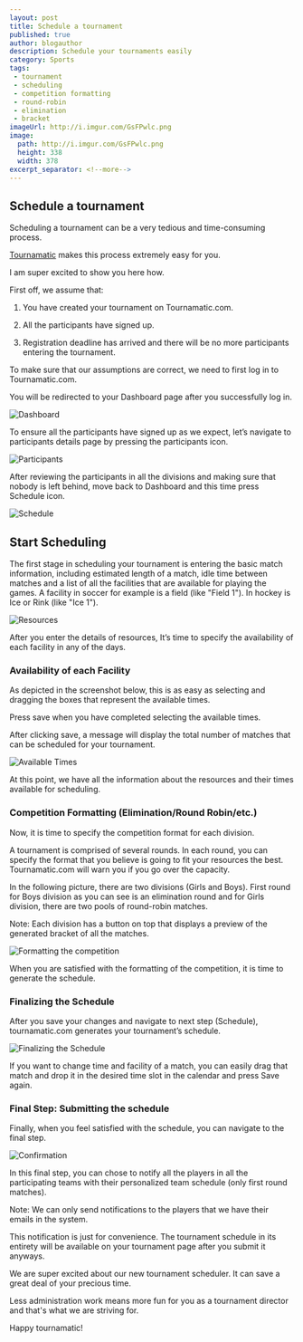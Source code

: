 ```yaml
---
layout: post
title: Schedule a tournament
published: true
author: blogauthor
description: Schedule your tournaments easily
category: Sports
tags:
 - tournament
 - scheduling
 - competition formatting
 - round-robin
 - elimination
 - bracket
imageUrl: http://i.imgur.com/GsFPwlc.png
image:
  path: http://i.imgur.com/GsFPwlc.png
  height: 338
  width: 378
excerpt_separator: <!--more-->
---
```


## Schedule a tournament

Scheduling a tournament can be a very tedious and time-consuming process.

[Tournamatic](https://tournamatic.com) makes this process extremely easy for you.

I am super excited to show you here how.
<!--more-->
First off, we assume that:

  1. You have created your tournament on Tournamatic.com.

  2. All the participants have signed up.

  3. Registration deadline has arrived and there will be no more participants entering the tournament.

To make sure that our assumptions are correct, we need to first log in to Tournamatic.com.

You will be redirected to your Dashboard page after you successfully log in.

![Dashboard](http://i.imgur.com/uL46b0h.png)

To ensure all the participants have signed up as we expect, let’s navigate to participants details page by pressing the participants icon.

![Participants](http://i.imgur.com/fcgIEM3.png)

After reviewing the participants in all the divisions and making sure that nobody is left behind, move back to Dashboard and this time press Schedule icon.

![Schedule](http://i.imgur.com/36oCbeL.png)

## Start Scheduling

The first stage in scheduling your tournament is entering the basic match information, including estimated length of a match, idle time between matches and a list of all the facilities that are available for playing the games.
A facility in soccer for example is a field (like "Field 1"). In hockey is Ice or Rink (like "Ice 1").

![Resources](http://i.imgur.com/UPwc80C.png)

After you enter the details of resources, It’s time to specify the availability of each facility in any of the days.

### Availability of each Facility

As depicted in the screenshot below, this is as easy as selecting and dragging the boxes that represent the available times.

Press save when you have completed selecting the available times.

After clicking save, a message will display the total number of matches that can be scheduled for your tournament.

![Available Times](http://i.imgur.com/4QJk75W.png)

At this point, we have all the information about the resources and their times available for scheduling.

### Competition Formatting (Elimination/Round Robin/etc.)

Now, it is time to specify the competition format for each division.

A tournament is comprised of several rounds.
In each round, you can specify the format that you believe is going to fit your resources the best.
Tournamatic.com will warn you if you go over the capacity.

In the following picture, there are two divisions (Girls and Boys).
First round for Boys division as you can see is an elimination round and for Girls division, there are two pools of round-robin matches.

Note: Each division has a <span class="fa fa-2x fa-sitemap"></span> button on top that displays a preview of the generated bracket of all the matches.

![Formatting the competition](http://i.imgur.com/ZyWVQZn.png)

When you are satisfied with the formatting of the competition, it is time to generate the schedule.

### Finalizing the Schedule

After you save your changes and navigate to next step (Schedule), tournamatic.com generates your tournament’s schedule.

![Finalizing the Schedule](http://i.imgur.com/GsFPwlc.png)

If you want to change time and facility of a match, you can easily drag that match and drop it in the desired time slot in the calendar and press Save again.

### Final Step: Submitting the schedule

Finally, when you feel satisfied with the schedule, you can navigate to the final step.

![Confirmation](http://i.imgur.com/FzOJvdU.png)

In this final step, you can chose to notify all the players in all the participating teams with their personalized team schedule (only first round matches).

Note: We can only send notifications to the players that we have their emails in the system.

This notification is just for convenience. The tournament schedule in its entirety will be available on your tournament page after you submit it anyways.

We are super excited about our new tournament scheduler. It can save a great deal of your precious time.

Less administration work means more fun for you as a tournament director and that's what we are striving for.

Happy tournamatic!



